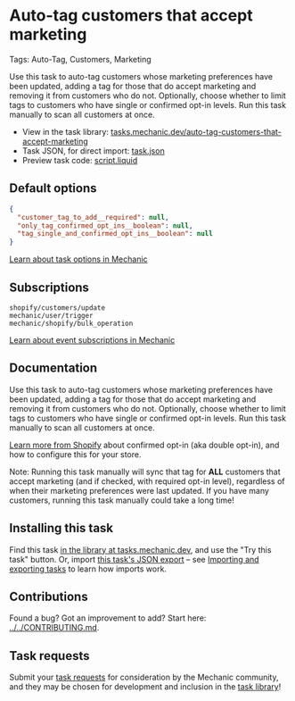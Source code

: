 # Auto-tag customers that accept marketing

Tags: Auto-Tag, Customers, Marketing

Use this task to auto-tag customers whose marketing preferences have been updated, adding a tag for those that do accept marketing and removing it from customers who do not. Optionally, choose whether to limit tags to customers who have single or confirmed opt-in levels. Run this task manually to scan all customers at once.

* View in the task library: [tasks.mechanic.dev/auto-tag-customers-that-accept-marketing](https://tasks.mechanic.dev/auto-tag-customers-that-accept-marketing)
* Task JSON, for direct import: [task.json](../../tasks/auto-tag-customers-that-accept-marketing.json)
* Preview task code: [script.liquid](./script.liquid)

## Default options

```json
{
  "customer_tag_to_add__required": null,
  "only_tag_confirmed_opt_ins__boolean": null,
  "tag_single_and_confirmed_opt_ins__boolean": null
}
```

[Learn about task options in Mechanic](https://learn.mechanic.dev/core/tasks/options)

## Subscriptions

```liquid
shopify/customers/update
mechanic/user/trigger
mechanic/shopify/bulk_operation
```

[Learn about event subscriptions in Mechanic](https://learn.mechanic.dev/core/tasks/subscriptions)

## Documentation

Use this task to auto-tag customers whose marketing preferences have been updated, adding a tag for those that do accept marketing and removing it from customers who do not. Optionally, choose whether to limit tags to customers who have single or confirmed opt-in levels. Run this task manually to scan all customers at once.

[Learn more from Shopify](https://help.shopify.com/en/manual/promoting-marketing/create-marketing/customer-emails#enable-double-opt-in-for-subscribers) about confirmed opt-in (aka double opt-in), and how to configure this for your store.

Note: Running this task manually will sync that tag for **ALL** customers that accept marketing (and if checked, with required opt-in level), regardless of when their marketing preferences were last updated. If you have many customers, running this task manually could take a long time!

## Installing this task

Find this task [in the library at tasks.mechanic.dev](https://tasks.mechanic.dev/auto-tag-customers-that-accept-marketing), and use the "Try this task" button. Or, import [this task's JSON export](../../tasks/auto-tag-customers-that-accept-marketing.json) – see [Importing and exporting tasks](https://learn.mechanic.dev/core/tasks/import-and-export) to learn how imports work.

## Contributions

Found a bug? Got an improvement to add? Start here: [../../CONTRIBUTING.md](../../CONTRIBUTING.md).

## Task requests

Submit your [task requests](https://mechanic.canny.io/task-requests) for consideration by the Mechanic community, and they may be chosen for development and inclusion in the [task library](https://tasks.mechanic.dev/)!
